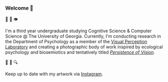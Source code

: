 ### Welcome 👋

🧠 💾 👁️

I'm a third year undergraduate studying Cognitive Science & Computer Science @ The University of Georgia. Currently, I'm conducting research in the Department of Psychology as a member of the <a href="https://research.franklin.uga.edu/visual-perception-laboratory/" target="_blank">Visual Perception Laboratory</a> and creating a photographic body of work inspired by ecological psychology and biosemiotics and tentatively titled <a href="https://www.austinkral.com/persistence-of-vision#1" target="_blank"><em>Persistence of Vision</em></a>. 

🌱 🐜 🔍

Keep up to date with my artwork via <a href="https://www.instagram.com/austinkral/" target="_blank">Instagram</a>.

<!--
**austinkral/austinkral** is a ✨ _special_ ✨ repository because its `README.md` (this file) appears on your GitHub profile.

Here are some ideas to get you started:

- 🔭 I’m currently working on ...
- 🌱 I’m currently learning ...
- 👯 I’m looking to collaborate on ...
- 🤔 I’m looking for help with ...
- 💬 Ask me about ...
- 📫 How to reach me: ...
- 😄 Pronouns: ...
- ⚡ Fun fact: ...
-->
